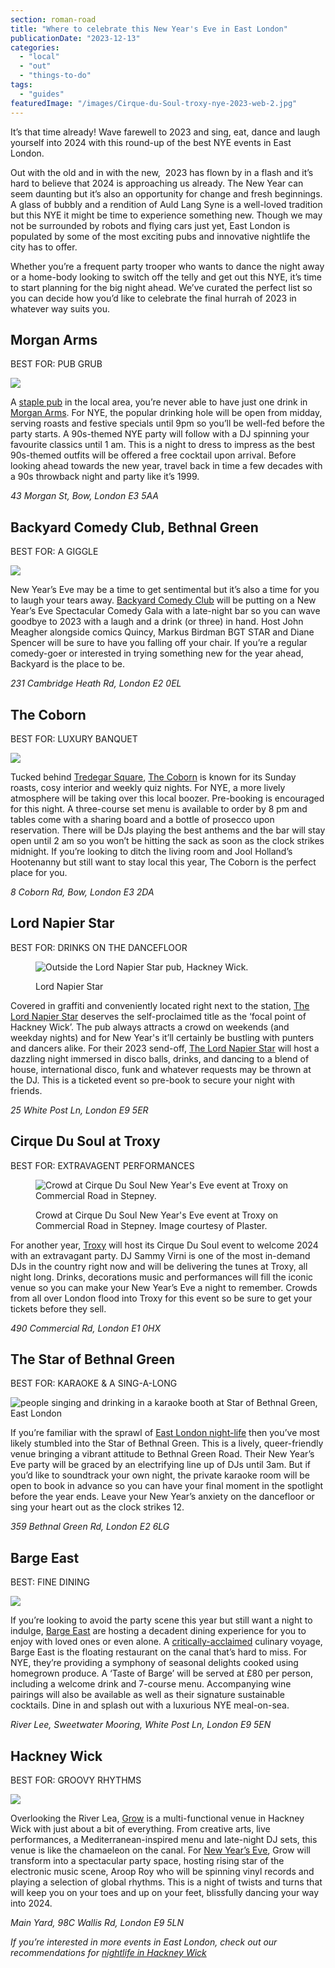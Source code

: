 ```yaml
---
section: roman-road
title: "Where to celebrate this New Year's Eve in East London"
publicationDate: "2023-12-13"
categories: 
  - "local"
  - "out"
  - "things-to-do"
tags: 
  - "guides"
featuredImage: "/images/Cirque-du-Soul-troxy-nye-2023-web-2.jpg"
---
```


It’s that time already! Wave farewell to 2023 and sing, eat, dance and laugh yourself into 2024 with this round-up of the best NYE events in East London. 

Out with the old and in with the new,  2023 has flown by in a flash and it’s hard to believe that 2024 is approaching us already. The New Year can seem daunting but it’s also an opportunity for change and fresh beginnings. A glass of bubbly and a rendition of Auld Lang Syne is a well-loved tradition but this NYE it might be time to experience something new. Though we may not be surrounded by robots and flying cars just yet, East London is populated by some of the most exciting pubs and innovative nightlife the city has to offer.  

Whether you’re a frequent party trooper who wants to dance the night away or a home-body looking to switch off the telly and get out this NYE, it’s time to start planning for the big night ahead. We’ve curated the perfect list so you can decide how you’d like to celebrate the final hurrah of 2023 in whatever way suits you.

## Morgan Arms

BEST FOR: PUB GRUB

![](/images/the-morgan-arms-NYE-2023-web-3-1024x682.jpg)

A [staple pub](https://romanroadlondon.com/?p=19940) in the local area, you’re never able to have just one drink in [Mo](https://www.morganarmsbow.com/events)[rgan Arms](https://www.morganarmsbow.com/events). For NYE, the popular drinking hole will be open from midday, serving roasts and festive specials until 9pm so you’ll be well-fed before the party starts. A 90s-themed NYE party will follow with a DJ spinning your favourite classics until 1 am. This is a night to dress to impress as the best 90s-themed outfits will be offered a free cocktail upon arrival. Before looking ahead towards the new year, travel back in time a few decades with a 90s throwback night and party like it’s 1999.

_43 Morgan St, Bow, London E3 5AA_

## Backyard Comedy Club, Bethnal Green

BEST FOR: A GIGGLE

![](/images/Backyard-Comedy-Club-nye-2023-web-3-1024x683.jpg)

New Year’s Eve may be a time to get sentimental but it’s also a time for you to laugh your tears away. [Backyard Comedy Club](https://backyardcomedyclub.co.uk/event/new-years-eve-spectacular-comedy-gala-disco-party/) will be putting on a New Year’s Eve Spectacular Comedy Gala with a late-night bar so you can wave goodbye to 2023 with a laugh and a drink (or three) in hand. Host John Meagher alongside comics Quincy, Markus Birdman BGT STAR and Diane Spencer will be sure to have you falling off your chair. If you’re a regular comedy-goer or interested in trying something new for the year ahead, Backyard is the place to be. 

_231 Cambridge Heath Rd, London E2 0EL_

## The Coborn

BEST FOR: LUXURY BANQUET

![](/images/The-Coborn-high-resolution-web-3-1024x683.jpg)

Tucked behind [Tredegar Square](https://romanroadlondon.com/?p=41018), [The Coborn](https://www.thecoborn.co.uk/) is known for its Sunday roasts, cosy interior and weekly quiz nights. For NYE, a more lively atmosphere will be taking over this local boozer. Pre-booking is encouraged for this night. A three-course set menu is available to order by 8 pm and tables come with a sharing board and a bottle of prosecco upon reservation. There will be DJs playing the best anthems and the bar will stay open until 2 am so you won’t be hitting the sack as soon as the clock strikes midnight. If you’re looking to ditch the living room and Jool Holland’s Hootenanny but still want to stay local this year, The Coborn is the perfect place for you. 

_8 Coborn Rd, Bow, London E3 2DA_

## Lord Napier Star

BEST FOR: DRINKS ON THE DANCEFLOOR

<figure>

![Outside the Lord Napier Star pub, Hackney Wick.](/images/Outside-lord-napier-edited-1024x683.jpg)

<figcaption>

Lord Napier Star

</figcaption>

</figure>

Covered in graffiti and conveniently located right next to the station, [The Lord Napier Star](https://romanroadlondon.com/lord-napier-star-voted-best-rooftop-bar/) deserves the self-proclaimed title as the ‘focal point of Hackney Wick’. The pub always attracts a crowd on weekends (and weekday nights) and for New Year's it’ll certainly be bustling with punters and dancers alike. For their 2023 send-off, [The Lord Napier Star](https://lordnapierstar.co.uk/events/the-lord-napier-star-new-years-eve-bash-2/) will host a dazzling night immersed in disco balls, drinks, and dancing to a blend of house, international disco, funk and whatever requests may be thrown at the DJ. This is a ticketed event so pre-book to secure your night with friends.

_25 White Post Ln, London E9 5ER_

## Cirque Du Soul at Troxy

BEST FOR: EXTRAVAGENT PERFORMANCES

<figure>

![Crowd at Cirque Du Soul New Year's Eve event at Troxy on Commercial Road in Stepney.](/images/Cirque-du-Soul-crowd-1024x683.jpg)

<figcaption>

Crowd at Cirque Du Soul New Year's Eve event at Troxy on Commercial Road in Stepney. Image courtesy of Plaster.

</figcaption>

</figure>

For another year, [Troxy](https://troxy.co.uk/event/cirque-du-soul-new-years-eve/) will host its Cirque Du Soul event to welcome 2024 with an extravagant party. DJ Sammy Virni is one of the most in-demand DJs in the country right now and will be delivering the tunes at Troxy, all night long. Drinks, decorations music and performances will fill the iconic venue so you can make your New Year’s Eve a night to remember. Crowds from all over London flood into Troxy for this event so be sure to get your tickets before they sell. 

_490 Commercial Rd, London E1 0HX_

## The Star of Bethnal Green

BEST FOR: KARAOKE & A SING-A-LONG

![people singing and drinking in a karaoke booth at Star of Bethnal Green, East London](/images/star-bethnal-green-competition-1024x683.jpg)

If you’re familiar with the sprawl of [East London night-life](https://bethnalgreenlondon.co.uk/pubs-bethnal-green/) then you’ve most likely stumbled into the Star of Bethnal Green. This is a lively, queer-friendly venue bringing a vibrant attitude to Bethnal Green Road. Their New Year’s Eve party will be graced by an electrifying line up of DJs until 3am. But if you’d like to soundtrack your own night, the private karaoke room will be open to book in advance so you can have your final moment in the spotlight before the year ends. Leave your New Year’s anxiety on the dancefloor or sing your heart out as the clock strikes 12. 

_359 Bethnal Green Rd, London E2 6LG_

## Barge East

BEST: FINE DINING

![](/images/barge-east-nye-2023-web-3-1024x683.jpg)

If you’re looking to avoid the party scene this year but still want a night to indulge, [Barge East](https://www.bargeeast.com/whats-on) are hosting a decadent dining experience for you to enjoy with loved ones or even alone. A [critically-acclaimed](https://romanroadlondon.com/barge-east-tasting-menu-restaurant-review-hackney-wick/) culinary voyage, Barge East is the floating restaurant on the canal that’s hard to miss. For NYE, they’re providing a symphony of seasonal delights cooked using homegrown produce. A ‘Taste of Barge’ will be served at £80 per person, including a welcome drink and 7-course menu. Accompanying wine pairings will also be available as well as their signature sustainable cocktails. Dine in and splash out with a luxurious NYE meal-on-sea.

_River Lee, Sweetwater Mooring, White Post Ln, London E9 5EN_

## Hackney Wick

BEST FOR: GROOVY RHYTHMS

![](/images/NYE-hackney-wick-grow-2023-web-2-1024x682.jpg)

Overlooking the River Lea, [Grow](https://romanroadlondon.com/?p=41271) is a multi-functional venue in Hackney Wick with just about a bit of everything. From creative arts, live performances, a Mediterranean-inspired menu and late-night DJ sets, this venue is like the chamaeleon on the canal. For [New Year’s Eve](https://www.growhackney.co.uk/grow-hackneyblog/aroop-roy-happ-hour-nye), Grow will transform into a spectacular party space, hosting rising star of the electronic music scene, Aroop Roy who will be spinning vinyl records and playing a selection of global rhythms. This is a night of twists and turns that will keep you on your toes and up on your feet, blissfully dancing your way into 2024. 

_Main Yard, 98C Wallis Rd, London E9 5LN_

_If you’re interested in more events in East London, check out our recommendations for_ [_nightlife in Hackney Wick_](https://romanroadlondon.com/?p=26844)

